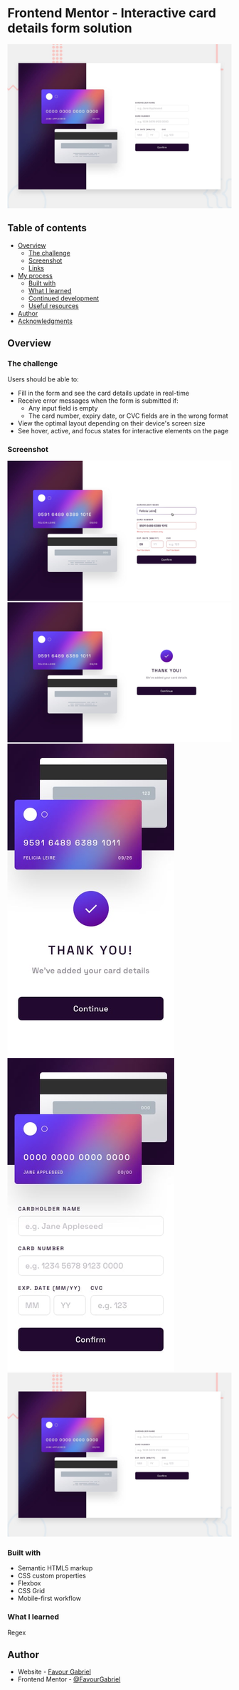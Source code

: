# Frontend Mentor - Interactive card details form solution

![Design preview for the Interactive card details form coding challenge](./design/desktop-preview.jpg)

## Table of contents

- [Overview](#overview)
  - [The challenge](#the-challenge)
  - [Screenshot](#screenshot)
  - [Links](#links)
- [My process](#my-process)
  - [Built with](#built-with)
  - [What I learned](#what-i-learned)
  - [Continued development](#continued-development)
  - [Useful resources](#useful-resources)
- [Author](#author)
- [Acknowledgments](#acknowledgments)


## Overview

### The challenge

Users should be able to:

- Fill in the form and see the card details update in real-time
- Receive error messages when the form is submitted if:
  - Any input field is empty
  - The card number, expiry date, or CVC fields are in the wrong format
- View the optimal layout depending on their device's screen size
- See hover, active, and focus states for interactive elements on the page

### Screenshot

![](/design/active-states.jpg)
![](/design/complete-state-desktop.jpg)
![](/design/complete-state-mobile.jpg)
![](/design/mobile-design.jpg)
![](/design/desktop-preview.jpg)


### Built with

- Semantic HTML5 markup
- CSS custom properties
- Flexbox
- CSS Grid
- Mobile-first workflow

### What I learned
Regex


## Author

- Website - [Favour Gabriel](https://www.your-site.com)
- Frontend Mentor - [@FavourGabriel](https://www.frontendmentor.io/profile/yourusername)


